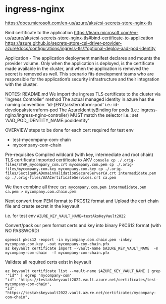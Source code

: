 # ingress-nginx 

https://docs.microsoft.com/en-us/azure/aks/csi-secrets-store-nginx-tls

Bind certificate to the application
https://learn.microsoft.com/en-us/azure/aks/csi-secrets-store-nginx-tls#bind-certificate-to-application
https://azure.github.io/secrets-store-csi-driver-provider-azure/docs/configurations/ingress-tls/#optional-deploy-aad-pod-identity

Application - The application deployment manifest declares and mounts the provider volume. Only when the application is deployed,
is the certificate made available in the cluster, and when the application is removed the secret is removed as well.
This scenario fits development teams who are responsible for the application’s security infrastructure and their integration with the cluster.

NOTES:
README.md
We import the ingress TLS certificate to the cluster via 'Ingress Controller' method
The actual managed identity in azure has the naming convention: 'id-{ENV}aksterraform-pod' i.e.: id-developaksterraform-pod
The AzureIdentityBinding for pods (i.e.: ingress-nginx/ingress-nginx-controller) MUST match the selector i.e.: set 'AAD_POD_IDENTITY_NAME:podidentity'


OVERVIEW steps 
to be done for each cert required for test env
- test-mycompany-com-chain
- mycompany-com-chain

Pre-requisites 
  Compiled wildcard (with key, intermediate and root chain) TLS certificate
  Imported certificate to AKV
      ```console
      cp ./.orig-files/STAR_mycompany_com.crt mycompany.com.pem
      cp ./.orig-files/mycompany.com.key mycompany.com.key
      cp ./.orig-files/SectigoRSADomainValidationSecureServerCA.crt intermedidate.pem
      cp ./.orig-files/AAACertificateServices.crt ca.pem
      ```

We then combine all three
`cat mycompany.com.pem intermedidate.pem ca.pem > mycompany.com.chain.pem`

Next convert from PEM format to PKCS12 format and 
Upload the cert chain file and create secret in the keyvault

i.e. for test env
`AZURE_KEY_VAULT_NAME=testAksKeyVault2022`

Convert/pack our pem format certs and key into binary PKCS12 format (with NO PASSWORD)
```console
openssl pkcs12 -export -in mycompany.com.chain.pem -inkey mycompany.com.key  -out mycompany-com-chain.pfx
az keyvault certificate import --vault-name $AZURE_KEY_VAULT_NAME  -n mycompany-com-chain  -f mycompany-com-chain.pfx
```

Validate all required certs exist in keyvault
```console
az keyvault certificate list --vault-name $AZURE_KEY_VAULT_NAME | grep '"id"' | egrep 'mycompany-com'
"id": "https://testakskeyvault2022.vault.azure.net/certificates/test-mycompany-com-chain",
"id": "https://testakskeyvault2022.vault.azure.net/certificates/mycompany-com-chain",
```

